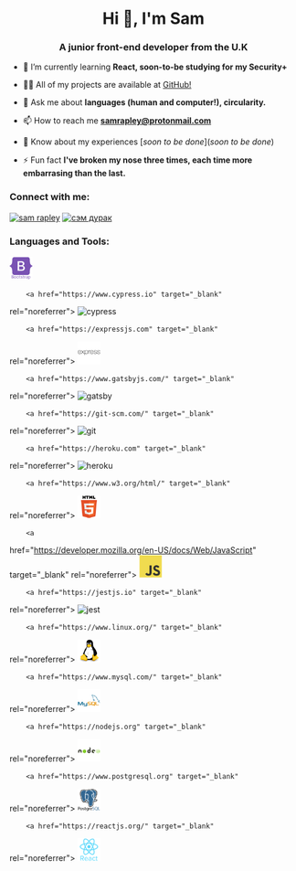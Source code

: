 <h1 align="center">Hi 👋, I'm Sam</h1>
<h3 align="center">A junior front-end developer from the U.K</h3>

- 🌱 I’m currently learning **React, soon-to-be studying for my Security+**

- 👨‍💻 All of my projects are available at [GitHub!](GitHub!)

- 💬 Ask me about **languages (human and computer!), circularity.**

- 📫 How to reach me **samrapley@protonmail.com**

- 📄 Know about my experiences [*soon to be done*](*soon to be done*)

- ⚡ Fun fact **I've broken my nose three times, each time more embarrasing than the last.**

<h3 align="left">Connect with me:</h3>
<p align="left">
<a
 href="https://linkedin.com/in/sam rapley" target="blank"><img 
align="center" 
src="https://raw.githubusercontent.com/rahuldkjain/github-profile-readme-generator/master/src/images/icons/Social/linked-in-alt.svg"
 alt="sam rapley" height="30" width="40" /></a>
<a 
href="https://www.youtube.com/c/сэм дурак" target="blank"><img 
align="center" 
src="https://raw.githubusercontent.com/rahuldkjain/github-profile-readme-generator/master/src/images/icons/Social/youtube.svg"
 alt="сэм дурак" height="30" width="40" /></a>
</p>

<h3 align="left">Languages and Tools:</h3>
<p
 align="left">
        <a href="https://getbootstrap.com" target="_blank" 
rel="noreferrer">
          <img 
src="https://raw.githubusercontent.com/devicons/devicon/master/icons/bootstrap/bootstrap-plain-wordmark.svg"
 alt="bootstrap" width="40" height="40"/>
        </a>
         
        <a href="https://www.cypress.io" target="_blank" 
rel="noreferrer">
          <img 
src="https://raw.githubusercontent.com/simple-icons/simple-icons/6e46ec1fc23b60c8fd0d2f2ff46db82e16dbd75f/icons/cypress.svg"
 alt="cypress" width="40" height="40"/>
        </a>
         
        <a href="https://expressjs.com" target="_blank" 
rel="noreferrer">
          <img 
src="https://raw.githubusercontent.com/devicons/devicon/master/icons/express/express-original-wordmark.svg"
 alt="express" width="40" height="40"/>
        </a>
         
        <a href="https://www.gatsbyjs.com/" target="_blank" 
rel="noreferrer">
          <img 
src="https://www.vectorlogo.zone/logos/gatsbyjs/gatsbyjs-icon.svg" 
alt="gatsby" width="40" height="40"/>
        </a>
         
        <a href="https://git-scm.com/" target="_blank" 
rel="noreferrer">
          <img 
src="https://www.vectorlogo.zone/logos/git-scm/git-scm-icon.svg" 
alt="git" width="40" height="40"/>
        </a>
         
        <a href="https://heroku.com" target="_blank" 
rel="noreferrer">
          <img 
src="https://www.vectorlogo.zone/logos/heroku/heroku-icon.svg" 
alt="heroku" width="40" height="40"/>
        </a>
         
        <a href="https://www.w3.org/html/" target="_blank" 
rel="noreferrer">
          <img 
src="https://raw.githubusercontent.com/devicons/devicon/master/icons/html5/html5-original-wordmark.svg"
 alt="html5" width="40" height="40"/>
        </a>
         
        <a 
href="https://developer.mozilla.org/en-US/docs/Web/JavaScript" 
target="_blank" rel="noreferrer">
          <img 
src="https://raw.githubusercontent.com/devicons/devicon/master/icons/javascript/javascript-original.svg"
 alt="javascript" width="40" height="40"/>
        </a>
         
        <a href="https://jestjs.io" target="_blank" 
rel="noreferrer">
          <img 
src="https://www.vectorlogo.zone/logos/jestjsio/jestjsio-icon.svg" 
alt="jest" width="40" height="40"/>
        </a>
         
        <a href="https://www.linux.org/" target="_blank" 
rel="noreferrer">
          <img 
src="https://raw.githubusercontent.com/devicons/devicon/master/icons/linux/linux-original.svg"
 alt="linux" width="40" height="40"/>
        </a>
         
        <a href="https://www.mysql.com/" target="_blank" 
rel="noreferrer">
          <img 
src="https://raw.githubusercontent.com/devicons/devicon/master/icons/mysql/mysql-original-wordmark.svg"
 alt="mysql" width="40" height="40"/>
        </a>
         
        <a href="https://nodejs.org" target="_blank" 
rel="noreferrer">
          <img 
src="https://raw.githubusercontent.com/devicons/devicon/master/icons/nodejs/nodejs-original-wordmark.svg"
 alt="nodejs" width="40" height="40"/>
        </a>
         
        <a href="https://www.postgresql.org" target="_blank" 
rel="noreferrer">
          <img 
src="https://raw.githubusercontent.com/devicons/devicon/master/icons/postgresql/postgresql-original-wordmark.svg"
 alt="postgresql" width="40" height="40"/>
        </a>
         
        <a href="https://reactjs.org/" target="_blank" 
rel="noreferrer">
          <img 
src="https://raw.githubusercontent.com/devicons/devicon/master/icons/react/react-original-wordmark.svg"
 alt="react" width="40" height="40"/>
        </a>
        </p>

